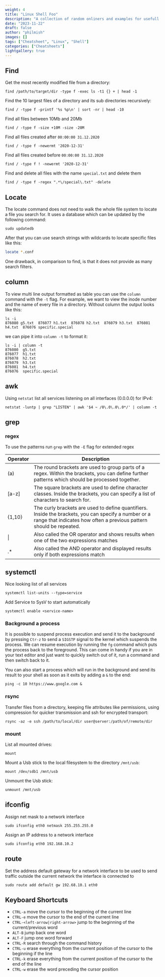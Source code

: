 ```yaml
---
weight: 4
title: "Linux Shell Foo"
description: "A collection of random onliners and examples for usefull linux shell commands and functionality"
date: "2023-11-22"
draft: false
author: "philmish"
images: []
tags: ["Cheatsheet", "Linux", "Shell"]
categories: ["Cheatsheets"]
lightgallery: true
---
```

## Find

Get the most recently modified file from a directory:
```shell
find /path/to/target/dir -type f -exec ls -t1 {} + | head -1
```

Find the 10 largest files of a directory and its sub directories recursively:
```shell
find / -type f -printf '%s %p\n' | sort -nr | head -10
```

Find all files between 10Mb and 20Mb
```shell
find / -type f -size +10M -size -20M
```

Find all files created after  `00:00:00 31.12.2020`
```shell
find / -type f -newermt '2020-12-31'
```

Find all files created before `00:00:00 31.12.2020`
```shell
find / -type f ! -newermt '2020-12-31'
```

Find and delete all files with the name `special.txt` and delete them
```shell
find / -type f -regex ".*\/special\.txt" -delete
```

## Locate

The locate command does not need to walk the whole file system to locate a file you search for. It uses a database which can be updated by the following command:
```shell
sudo updatedb
```

After that you can use search strings with wildcards to locate specific files like this:
```bash
locate *.conf
```

One drawback, in comparison to find, is that it does not provide as many search filters.

## column

To view multi line output formatted as table you can use the `column` command with the `-t` flag.
For example, we want to view the inode number and the name of every file in a directory. Without column the output looks like this:
```shell
ls -i
876080 g5.txt  876077 h1.txt  876078 h2.txt  876079 h3.txt  876081 h4.txt  876076 specific.special
```

we can pipe it into `column -t` to format it:
```shell
ls -i | column -t
876080  g5.txt
876077  h1.txt
876078  h2.txt
876079  h3.txt
876081  h4.txt
876076  specific.special
```

## awk

Using `netstat` list all services listening on all interfaces (0.0.0.0) for IPv4:
```shell
netstat -luntp | grep "LISTEN" | awk '$4 ~ /0\.0\.0\.0*/' | column -t
```


## grep

### regex

To use the patterns run `grep` with the `-E` flag for extended regex

|Operator|Description|
|----------|------------|
| (a)      |The round brackets are used to group parts of a regex. Within the brackets, you can define further patterns which should be processed together.|
| [a-z]   | The square brackets are used to define character classes. Inside the brackets, you can specify a list of characters to search for. |
| {1,10} | The curly brackets are used to define quantifiers. Inside the brackets, you can specify a number or a range that indicates how often a previous pattern should be repeated. |
| \| | Also called the OR operator and shows results when one of the two expressions matches |
| .* | Also called the AND operator and displayed results only if both expressions match |


## systemctl

Nice looking list of all services
```shell
systemctl list-units --type=service
```

Add Service to SysV to start automatically
```shell
systemctl enable <service-name>
```


### Background a process

It is possible to suspend process execution and send it to the background by pressing `Ctr-z` to send a `SIGSTP` signal to the kernel which suspends the process.
We can resume execution by running the `fg` command which puts the process back to the foreground.
This can come in handy if you are in your text editor and just want to quickly switch out of it, run a command and then switch back to it.

You can also start a process which will run in the background and send its result to your shell as soon as it exits by adding a `&` to the end:

```shell
ping -c 10 https://www.google.com &
```


### rsync

Transfer files from a directory, keeping file attributes like permissions, using compression for quicker transmission and ssh for encrypted transport:

```shell
rsync -az -e ssh /path/to/local/dir user@server:/path/of/remote/dir
```


### mount

List all mounted drives:
```shell
mount
```

Mount a Usb stick to the local filesystem to the directory `/mnt/usb`:
```shell
mount /dev/sdb1 /mnt/usb
```

Unmount the Usb stick:
```shell
unmount /mnt/usb
```


## ifconfig

Assign net mask to a network interface

```shell
sudo ifconfig eth0 netmask 255.255.255.0
```

Assign an IP address to a network interface

```shell
sudo ifconfig eth0 192.168.10.2
```

## route

Set the address default gateway for a network interface to be used to send traffic outside the current network the interface is connected to

```shell
sudo route add default gw 192.68.10.1 eth0
```


## Keyboard Shortcuts

- `CTRL-a` move the cursor to the beginning of the current line
- `CTRL-e` move the cursor to the end of the current line
- `CTRL-<left-arrow|right-arrow>` jump to the beginning of the current/previous word
- `ALT-B` jump back one word
- `ALT-F` jump one word forward
- `CTRL-R` search through the command history
- `CTRL-u` erase everything from the current position of the cursor to the beginning if the line
- `CTRL-k` erase everything from the current position of the cursor to the end of the line
- `CTRL-w` erase the word preceding the cursor position
